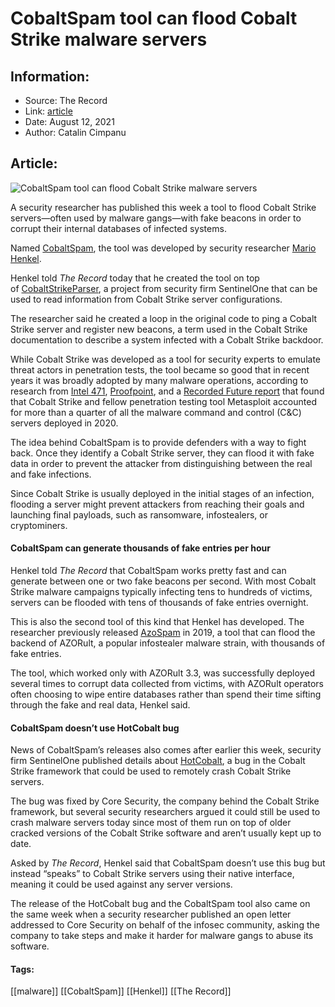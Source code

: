 # CobaltSpam tool can flood Cobalt Strike malware servers
### 

## Information:
+ Source: The Record
+ Link: [article](https://therecord.media/cobaltspam-tool-can-flood-cobalt-strike-malware-servers/)
+ Date: August 12, 2021
+ Author: Catalin Cimpanu


## Article:
![CobaltSpam tool can flood Cobalt Strike malware servers](https://therecord.media/wp-content/uploads/2021/08/Cobalt-Strike-spammer.png)

A security researcher has published this week a tool to flood Cobalt Strike servers—often used by malware gangs—with fake beacons in order to corrupt their internal databases of infected systems.


Named [CobaltSpam](https://github.com/hariomenkel/CobaltSpam), the tool was developed by security researcher [Mario Henkel](https://twitter.com/HarioMenkel).


Henkel told *The Record* today that he created the tool on top of [CobaltStrikeParser](https://github.com/Sentinel-One/CobaltStrikeParser), a project from security firm SentinelOne that can be used to read information from Cobalt Strike server configurations.


The researcher said he created a loop in the original code to ping a Cobalt Strike server and register new beacons, a term used in the Cobalt Strike documentation to describe a system infected with a Cobalt Strike backdoor.


While Cobalt Strike was developed as a tool for security experts to emulate threat actors in penetration tests, the tool became so good that in recent years it was broadly adopted by many malware operations, according to research from [Intel 471](https://intel471.com/blog/cobalt-strike-cybercriminals-trickbot-qbot-hancitor), [Proofpoint](https://www.proofpoint.com/us/blog/threat-insight/cobalt-strike-favorite-tool-apt-crimeware), and a [Recorded Future report](https://www.recordedfuture.com/2020-adversary-infrastructure-report/?__hstc=156209188.a01a44c34eebe4bfd073fe31d579a26c.1628776820750.1628776820750.1628776820750.1&__hssc=156209188.1.1628776820752&__hsfp=3914057893) that found that Cobalt Strike and fellow penetration testing tool Metasploit accounted for more than a quarter of all the malware command and control (C&C) servers deployed in 2020.


The idea behind CobaltSpam is to provide defenders with a way to fight back. Once they identify a Cobalt Strike server, they can flood it with fake data in order to prevent the attacker from distinguishing between the real and fake infections.


Since Cobalt Strike is usually deployed in the initial stages of an infection, flooding a server might prevent attackers from reaching their goals and launching final payloads, such as ransomware, infostealers, or cryptominers.


#### CobaltSpam can generate thousands of fake entries per hour


Henkel told *The Record* that CobaltSpam works pretty fast and can generate between one or two fake beacons per second. With most Cobalt Strike malware campaigns typically infecting tens to hundreds of victims, servers can be flooded with tens of thousands of fake entries overnight.


This is also the second tool of this kind that Henkel has developed. The researcher previously released [AzoSpam](https://github.com/hariomenkel/AzoSpam) in 2019, a tool that can flood the backend of AZORult, a popular infostealer malware strain, with thousands of fake entries.


The tool, which worked only with AZORult 3.3, was successfully deployed several times to corrupt data collected from victims, with AZORult operators often choosing to wipe entire databases rather than spend their time sifting through the fake and real data, Henkel said.


#### CobaltSpam doesn’t use HotCobalt bug


News of CobaltSpam’s releases also comes after earlier this week, security firm SentinelOne published details about [HotCobalt](https://labs.sentinelone.com/hotcobalt-new-cobalt-strike-dos-vulnerability-that-lets-you-halt-operations/), a bug in the Cobalt Strike framework that could be used to remotely crash Cobalt Strike servers.


The bug was fixed by Core Security, the company behind the Cobalt Strike framework, but several security researchers argued it could still be used to crash malware servers today since most of them run on top of older cracked versions of the Cobalt Strike software and aren’t usually kept up to date.


Asked by *The Record*, Henkel said that CobaltSpam doesn’t use this bug but instead “speaks” to Cobalt Strike servers using their native interface, meaning it could be used against any server versions.


The release of the HotCobalt bug and the CobaltSpam tool also came on the same week when a security researcher published an open letter addressed to Core Security on behalf of the infosec community, asking the company to take steps and make it harder for malware gangs to abuse its software.








#### Tags:
[[malware]] [[CobaltSpam]] [[Henkel]] [[The Record]]
